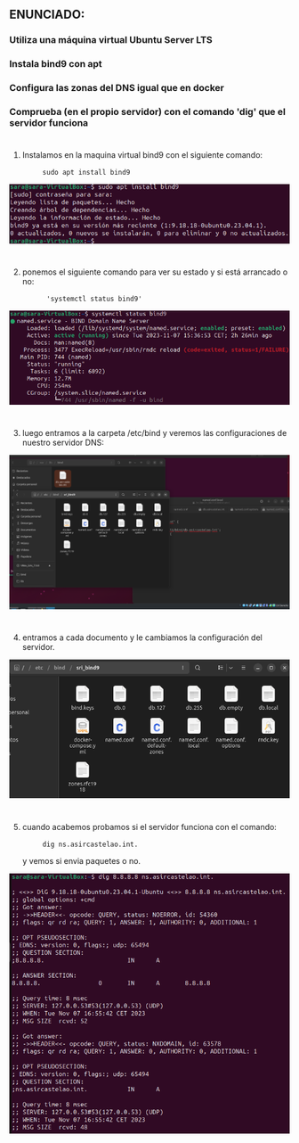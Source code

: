 
## ENUNCIADO:
### Utiliza una máquina virtual Ubuntu Server LTS
### Instala bind9 con apt
### Configura las zonas del DNS igual que en docker
### Comprueba (en el propio servidor) con el comando 'dig' que el servidor funciona

# 

1. Instalamos en la maquina virtual bind9 con el siguiente comando: 


            sudo apt install bind9


![foto1](https://github.com/sarald22/SRI/blob/main/tareas/Tarea6/Screenshot_20231107_180250.png)


# 

2. ponemos el siguiente comando para ver su estado y si está arrancado o no:

             'systemctl status bind9' 

![foto2](https://github.com/sarald22/SRI/blob/main/tareas/Tarea6/Screenshot_20231107_180349.png)


# 

3. luego entramos a la carpeta /etc/bind y veremos las configuraciones de nuestro servidor DNS:

![foto3](https://github.com/sarald22/SRI/blob/main/tareas/Tarea6/Screenshot_20231107_164905.png)


# 

4. entramos a cada documento y le cambiamos la configuración del servidor.

![foto4](https://github.com/sarald22/SRI/blob/main/tareas/Tarea6/Screenshot_20231107_180435.png)


# 

5. cuando acabemos probamos si el servidor funciona con el comando:

            dig ns.asircastelao.int.

    y vemos si envia paquetes o no.

![foto5](https://github.com/sarald22/SRI/blob/main/tareas/Tarea6/Screenshot_20231107_165558.png)









